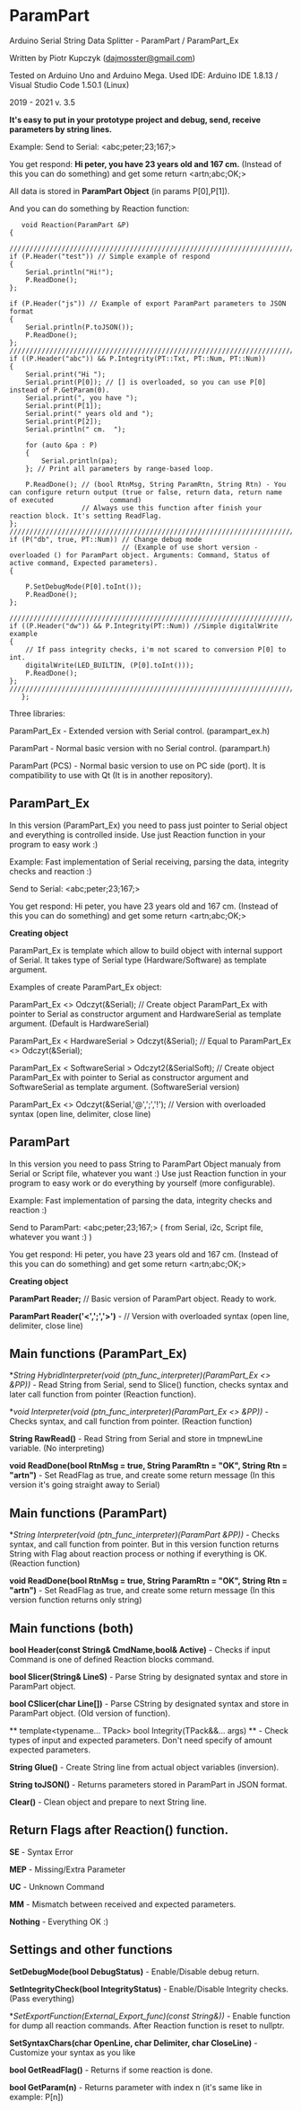 # ParamPart
Arduino Serial String Data Splitter  - ParamPart / ParamPart_Ex

Written by Piotr Kupczyk (dajmosster@gmail.com) 

Tested on Arduino Uno and Arduino Mega.
Used IDE: Arduino IDE 1.8.13 / Visual Studio Code 1.50.1 (Linux)

2019 - 2021
v. 3.5

**It's easy to put in your prototype project and debug, send, receive parameters by string lines.**


Example:
Send to Serial: <abc;peter;23;167;> 

You get respond: **Hi peter, you have 23 years old and 167 cm.** (Instead of this you can do something)
and get some return <artn;abc;OK;>

All data is stored in **ParamPart Object** (in params P[0],P[1]).

And you can do something by Reaction function:

>

       void Reaction(ParamPart &P)
    {

    ////////////////////////////////////////////////////////////////////////////////////////////////
    if (P.Header("test")) // Simple example of respond
    {
        Serial.println("Hi!");
        P.ReadDone();
    };
  
    if (P.Header("js")) // Example of export ParamPart parameters to JSON format
    {
        Serial.println(P.toJSON());
        P.ReadDone();
    };
    ////////////////////////////////////////////////////////////////////////////////////////////////
    if ((P.Header("abc")) && P.Integrity(PT::Txt, PT::Num, PT::Num))
    {
        Serial.print("Hi ");
        Serial.print(P[0]); // [] is overloaded, so you can use P[0] instead of P.GetParam(0).
        Serial.print(", you have ");
        Serial.print(P[1]);
        Serial.print(" years old and ");
        Serial.print(P[2]);
        Serial.println(" cm.  ");

        for (auto &pa : P)
        {
            Serial.println(pa);
        }; // Print all parameters by range-based loop.

        P.ReadDone(); // (bool RtnMsg, String ParamRtn, String Rtn) - You can configure return output (true or false, return data, return name of executed              command)
                      // Always use this function after finish your reaction block. It's setting ReadFlag.
    };
    ////////////////////////////////////////////////////////////////////////////////////////////////
    if (P("db", true, PT::Num)) // Change debug mode
                                // (Example of use short version - overloaded () for ParamPart object. Arguments: Command, Status of active command, Expected parameters).
    {

        P.SetDebugMode(P[0].toInt());
        P.ReadDone();
    };

    ////////////////////////////////////////////////////////////////////////////////////////////////
    if ((P.Header("dw")) && P.Integrity(PT::Num)) //Simple digitalWrite example
    {
        // If pass integrity checks, i'm not scared to conversion P[0] to int.
        digitalWrite(LED_BUILTIN, (P[0].toInt()));
        P.ReadDone();
    };
    ////////////////////////////////////////////////////////////////////////////////////////////////
       };





Three libraries:

ParamPart_Ex - Extended version with Serial control. (parampart_ex.h)

ParamPart - Normal basic version with no Serial control. (parampart.h)

ParamPart (PCS) - Normal basic version to use on PC side (port). It is compatibility to use with Qt (It is in another repository).


## ParamPart_Ex

 In this version (ParamPart_Ex) you need to pass just pointer to Serial object and everything is controlled inside. 
 Use just Reaction function in your program to easy work :)
 
Example:
Fast implementation of Serial receiving, parsing the data, integrity checks and reaction :)

Send to Serial: <abc;peter;23;167;> 

You get respond: Hi peter, you have 23 years old and 167 cm.  (Instead of this you can do something)
and get some return <artn;abc;OK;>

**Creating object**

ParamPart_Ex is template which allow to build object with internal support of Serial. It takes type of Serial type (Hardware/Software) as template argument.

Examples of create ParamPart_Ex object:

ParamPart_Ex <> Odczyt(&Serial); // Create object ParamPart_Ex with pointer to Serial as constructor argument and HardwareSerial as template argument. (Default is HardwareSerial)

ParamPart_Ex < HardwareSerial > Odczyt(&Serial);  // Equal to ParamPart_Ex <> Odczyt(&Serial);

ParamPart_Ex < SoftwareSerial > Odczyt2(&SerialSoft); // Create object ParamPart_Ex with pointer to Serial as constructor argument and SoftwareSerial as template argument. (SoftwareSerial version)

ParamPart_Ex <> Odczyt(&Serial,'@',';','!'); // Version with overloaded syntax (open line, delimiter, close line)

## ParamPart

In this version you need to pass String to ParamPart Object manualy from Serial or Script file, whatever you want :) 
Use just Reaction function in your program to easy work or do everything by yourself (more configurable).

  Example:
  Fast implementation of parsing the data, integrity checks and reaction :)
  
Send to ParamPart: <abc;peter;23;167;> ( from Serial, i2c, Script file, whatever you want :) )

You get respond: Hi peter, you have 23 years old and 167 cm.  (Instead of this you can do something)
and get some return <artn;abc;OK;>

**Creating object**

**ParamPart Reader;** // Basic version of ParamPart object. Ready to work.

**ParamPart Reader('<',';','>')** - // Version with overloaded syntax (open line, delimiter, close line)


## Main functions (ParamPart_Ex)

**String HybridInterpreter(void (*ptn_func_interpreter)(ParamPart_Ex <> &PP))** - Read String from Serial, send to Slice() function, checks syntax and later call function from pointer (Reaction function).

**void Interpreter(void (*ptn_func_interpreter)(ParamPart_Ex <> &PP))**  - Checks syntax, and call function from pointer. (Reaction function)

**String RawRead()** - Read String from Serial and store in tmpnewLine variable. (No interpreting)

**void ReadDone(bool RtnMsg = true, String ParamRtn = "OK", String Rtn = "artn")** - Set ReadFlag as true, and create some return message (In this version it's going straight away to Serial)


## Main functions (ParamPart)

**String Interpreter(void (*ptn_func_interpreter)(ParamPart &PP))**  - Checks syntax, and call function from pointer. But in this version function returns String with Flag about reaction process or nothing if everything is OK. (Reaction function)

**void ReadDone(bool RtnMsg = true, String ParamRtn = "OK", String Rtn = "artn")** - Set ReadFlag as true, and create some return message (In this version function returns only string)


## Main functions (both)

**bool Header(const String& CmdName,bool& Active)** - Checks if input Command is one of defined Reaction blocks command.

**bool Slicer(String& LineS)** - Parse String by designated syntax and store in ParamPart object.

**bool CSlicer(char Line[])** - Parse CString by designated syntax and store in ParamPart object. (Old version of function).

**  template<typename... TPack> bool Integrity(TPack&&... args) ** - Check types of input and expected parameters. Don't need specify of amount expected parameters. 

**String Glue()** - Create String line from actual object variables (inversion).

**String toJSON()** - Returns parameters stored in ParamPart in JSON format.

**Clear()** - Clean object and prepare to next String line.


## Return Flags after Reaction() function.

**SE** - Syntax Error

**MEP** - Missing/Extra Parameter

**UC** - Unknown Command

**MM** - Mismatch between received and expected parameters.

**Nothing** - Everything OK :)



## Settings and other functions

**SetDebugMode(bool DebugStatus)** - Enable/Disable debug return.

**SetIntegrityCheck(bool IntegrityStatus)** - Enable/Disable Integrity checks. (Pass everything)

**SetExportFunction(*External_Export_func)(const String&))** - Enable function for dump all reaction commands. After Reaction function is reset to nullptr.

**SetSyntaxChars(char OpenLine, char Delimiter, char CloseLine)** - Customize your syntax as you like

**bool GetReadFlag()** - Returns if some reaction is done.

**bool GetParam(n)** - Returns parameter with index n (it's same like in example: P[n])
